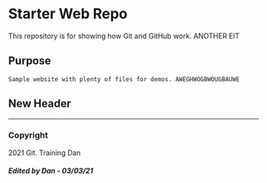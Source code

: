 # Starter Web Repo

This repository is for showing how Git and GitHub work. ANOTHER EIT

## Purpose

    Sample website with plenty of files for demos. AWEGHWOGBWOUGBAUWE

## New Header
----
### Copyright
2021 Git. Training Dan
##### Edited by Dan - 03/03/21